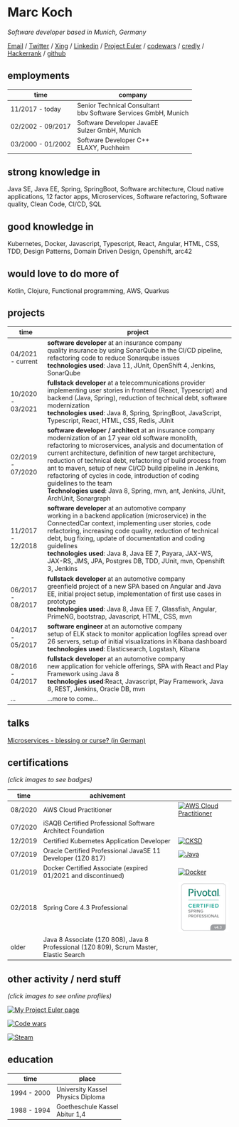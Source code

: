 # Marc Koch

_Software developer based in Munich, Germany_

[Email](mailto:marckoch@posteo.de) / [Twitter](https://twitter.com/marckoch1975) / [Xing](https://www.xing.com/profile/Marc_Koch35/cv) / [Linkedin](https://www.linkedin.com/in/marc-koch-159917209/) / [Project Euler](https://projecteuler.net/progress=marckoch75) / [codewars](https://www.codewars.com/users/marckoch) / [credly](https://www.credly.com/users/marc-koch/badges) / [Hackerrank](https://www.hackerrank.com/marckoch) / [github](https://github.com/marckoch)

## employments

|time|company|
|----|---|
|11/2017 - today|Senior Technical Consultant<br>bbv Software Services GmbH, Munich|
|02/2002 - 09/2017|Software Developer JavaEE<br>Sulzer GmbH, Munich|
|03/2000 - 01/2002|Software Developer C++<br>ELAXY, Puchheim|

## strong knowledge in

Java SE, Java EE, Spring, SpringBoot, Software architecture, Cloud native applications, 12 factor apps, Microservices, Software refactoring, Software quality, Clean Code, CI/CD, SQL

## good knowledge in

Kubernetes, Docker, Javascript, Typescript, React, Angular, HTML, CSS, TDD, Design Patterns, Domain Driven Design, Openshift, arc42

## would love to do more of

Kotlin, Clojure, Functional programming, AWS, Quarkus

## projects

|time|project|
|---|---|
|04/2021 - current|**software developer** at an insurance company<br>quality insurance by using SonarQube in the CI/CD pipeline, refactoring code to reduce Sonarqube issues<br>**technologies used**: Java 11, JUnit, OpenShift 4, Jenkins, SonarQube|
|10/2020 - 03/2021|**fullstack developer** at a telecommunications provider<br>implementing user stories in frontend (React, Typescript) and backend (Java, Spring), reduction of technical debt, software modernization<br>**technologies used**: Java 8, Spring, SpringBoot, JavaScript, Typescript, React, HTML, CSS, Redis, JUnit|
|02/2019 - 07/2020|**software developer / architect** at an insurance company<br>modernization of an 17 year old software monolith, refactoring to microservices, analysis and documentation of current architecture, definition of new target architecture, reduction of technical debt, refactoring of build process from ant to maven, setup of new CI/CD build pipeline in Jenkins, refactoring of cycles in code, introduction of coding guidelines to the team<br>**Technologies used**: Java 8, Spring, mvn, ant, Jenkins, JUnit, ArchUnit, Sonargraph|
|11/2017 - 12/2018|**software developer** at an automotive company<br>working in a backend application (microservice) in the ConnectedCar context, implementing user stories, code refactoring, increasing code quality, reduction of technical debt, bug fixing, update of documentation and coding guidelines<br>**technologies used**: Java 8, Java EE 7, Payara, JAX-WS, JAX-RS, JMS, JPA, Postgres DB, TDD, JUnit, mvn, Openshift 3, Jenkins|
|06/2017 - 08/2017|**fullstack developer** at an automotive company<br>greenfield project of a new SPA based on Angular and Java EE, initial project setup, implementation of first use cases in prototype<br>**technologies used**: Java 8, Java EE 7, Glassfish, Angular, PrimeNG, bootstrap, Javascript, HTML, CSS, mvn|
|04/2017 - 05/2017|**software engineer** at an automotive company<br>setup of ELK stack to monitor application logfiles spread over 26 servers, setup of initial visualizations in Kibana dashboard<br>**technologies used**: Elasticsearch, Logstash, Kibana|
|08/2016 - 04/2017|**fullstack developer** at an automotive company<br>new application for vehicle offerings, SPA with React and Play Framework using Java 8<br>**technologies used**:React, Javascript, Play Framework, Java 8, REST, Jenkins, Oracle DB, mvn|
|...|...more to come...|

## talks

[Microservices - blessing or curse? (in German)](https://bbv-ch.zoom.us/rec/play/OJOthNgKvmkN7Hv4fMLCet_OM_NuaQ8VfWHzZnH9zqzcJw7sLFfyjqTSARFLu79-WhpAqevJxYmLYswH.o8ZvYyYipPGMZRKQ)

## certifications

_(click images to see badges)_

|time|achivement||
|---|---|---|
|08/2020|AWS Cloud Practitioner|[![AWS Cloud Practitioner](https://images.credly.com/size/100x100/images/68468004-5a85-4f3b-bc58-590773979486/AWS-CloudPractitioner-2020.png)](https://www.credly.com/badges/1f98299e-e08d-4896-aa32-88f7eecfd698)|
|07/2020|iSAQB Certified Professional Software Architect Foundation||
|12/2019|Certified Kubernetes Application Developer|[![CKSD](https://images.credly.com/size/100x100/images/f88d800c-5261-45c6-9515-0458e31c3e16/ckad_from_cncfsite.png)](https://www.credly.com/badges/b1ae47ca-5a51-4744-8b6e-5174ee338e3f)|
|07/2019|Oracle Certified Professional JavaSE 11 Developer (1Z0 817)|[![Java](https://images.credly.com/size/100x100/images/6f2a9ef8-4da2-4e67-bd52-84fbaa1af776/02_Java-SE-11-Developer_Professional__1_.png)](https://www.credly.com/badges/efeeae2f-e23a-44f5-8ab3-a6238a9183dd)|
|01/2019|Docker Certified Associate (expired 01/2021 and discontinued)|[![Docker](https://img.icons8.com/color/96/000000/docker.png)](https://credentials.docker.com/lr99yvhf)|
|02/2018|Spring Core 4.3 Professional|[![Spring](./spring-badge-6176.png)](https://bcert.me/scavwfxd)|
|older|Java 8 Associate (1Z0 808), Java 8 Professional (1Z0 809), Scrum Master, Elastic Search|

## other activity / nerd stuff

_(click images to see online profiles)_

[![My Project Euler page](https://projecteuler.net/profile/marckoch75.png)](https://projecteuler.net/progress=marckoch75)

[![Code wars](https://www.codewars.com/users/marckoch/badges/large)](https://www.codewars.com/users/marckoch)

[![Steam](https://steamsignature.com/card/0/76561198312038988.png)](https://steamcommunity.com/profiles/76561198312038988/)

## education

|time|place|
|---|---|
|1994 - 2000|University Kassel<br>Physics Diploma|
|1988 - 1994|Goetheschule Kassel<br>Abitur 1,4|
